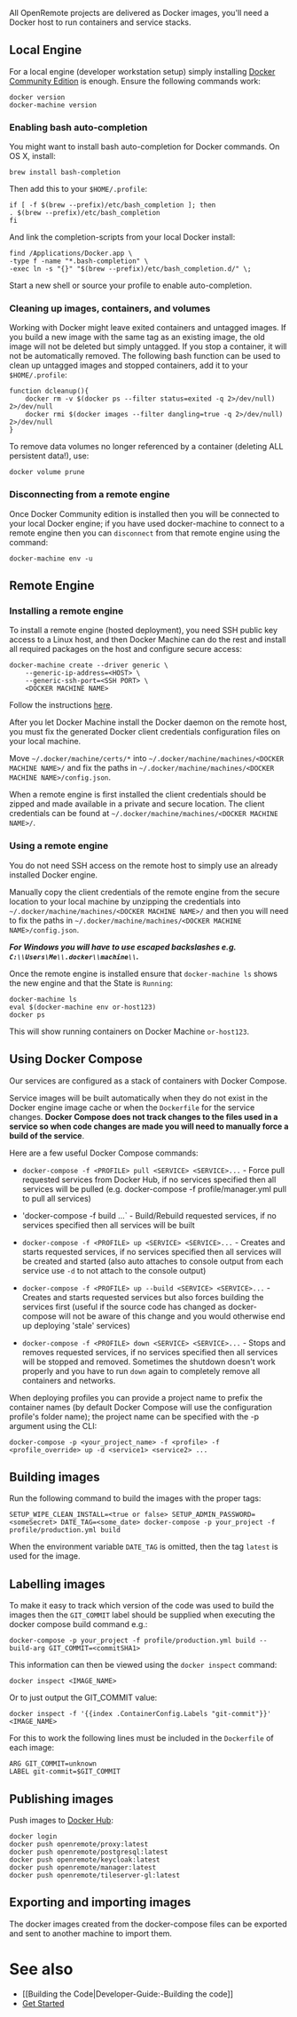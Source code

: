 All OpenRemote projects are delivered as Docker images, you'll need a Docker host to run containers and service stacks.

## Local Engine

For a local engine (developer workstation setup) simply installing [Docker Community Edition](https://www.docker.com/) is enough. Ensure the following commands work:

```
docker version
docker-machine version
```

### Enabling bash auto-completion

You might want to install bash auto-completion for Docker commands. On OS X, install:

```
brew install bash-completion
```

Then add this to your `$HOME/.profile`:

```
if [ -f $(brew --prefix)/etc/bash_completion ]; then
. $(brew --prefix)/etc/bash_completion
fi
```

And link the completion-scripts from your local Docker install:

```
find /Applications/Docker.app \
-type f -name "*.bash-completion" \
-exec ln -s "{}" "$(brew --prefix)/etc/bash_completion.d/" \;
```
Start a new shell or source your profile to enable auto-completion.

### Cleaning up images, containers, and volumes

Working with Docker might leave exited containers and untagged images. If you build a new image with the same tag as an existing image, the old image will not be deleted but simply untagged. If you stop a container, it will not be automatically removed. The following bash function can be used to clean up untagged images and stopped containers, add it to your `$HOME/.profile`:

```
function dcleanup(){
    docker rm -v $(docker ps --filter status=exited -q 2>/dev/null) 2>/dev/null
    docker rmi $(docker images --filter dangling=true -q 2>/dev/null) 2>/dev/null
}
```

To remove data volumes no longer referenced by a container (deleting ALL persistent data!), use:

```
docker volume prune
```

### Disconnecting from a remote engine

Once Docker Community edition is installed then you will be connected to your local Docker engine; if you have used docker-machine to connect to a remote engine then you can `disconnect` from that remote engine using the command:

```
docker-machine env -u
```

## Remote Engine

### Installing a remote engine

To install a remote engine (hosted deployment), you need SSH public key access to a Linux host, and then Docker Machine can do the rest and install all required packages on the host and configure secure access:

```
docker-machine create --driver generic \
    --generic-ip-address=<HOST> \
    --generic-ssh-port=<SSH PORT> \
    <DOCKER MACHINE NAME>
```

Follow the instructions [here](https://docs.docker.com/machine/drivers/generic/).

After you let Docker Machine install the Docker daemon on the remote host, you must fix the generated Docker client credentials configuration files on your local machine.

Move `~/.docker/machine/certs/*` into `~/.docker/machine/machines/<DOCKER MACHINE NAME>/` and fix the paths in `~/.docker/machine/machines/<DOCKER MACHINE NAME>/config.json`.

When a remote engine is first installed the client credentials should be zipped and made available in a private and secure location. The client credentials can be found at `~/.docker/machine/machines/<DOCKER MACHINE NAME>/`.

### Using a remote engine

You do not need SSH access on the remote host to simply use an already installed Docker engine.

Manually copy the client credentials of the remote engine from the secure location to your local machine by unzipping the credentials into `~/.docker/machine/machines/<DOCKER MACHINE NAME>/` and then you will need to fix the paths in `~/.docker/machine/machines/<DOCKER MACHINE NAME>/config.json`.

***For Windows you will have to use escaped backslashes e.g. `C:\\Users\Me\\.docker\\machine\\`.***

Once the remote engine is installed ensure that `docker-machine ls` shows the new engine and that the State is `Running`:

```
docker-machine ls
eval $(docker-machine env or-host123)
docker ps
```

This will show running containers on Docker Machine `or-host123`.

## Using Docker Compose

Our services are configured as a stack of containers with Docker Compose.

Service images will be built automatically when they do not exist in the Docker engine image cache or when the `Dockerfile` for the service changes. **Docker Compose does not track changes to the files used in a service so when code changes are made you will need to manually force a build of the service**.

Here are a few useful Docker Compose commands:

* `docker-compose -f <PROFILE> pull <SERVICE> <SERVICE>...` - Force pull requested services from Docker Hub, if no services specified then all services will be pulled (e.g. docker-compose -f profile/manager.yml pull to pull all services)

* 'docker-compose -f <PROFILE> build <SERVICE> <SERVICE>...` - Build/Rebuild requested services, if no services specified then all services will be built

* `docker-compose -f <PROFILE> up <SERVICE> <SERVICE>...` - Creates and starts requested services, if no services specified then all services will be created and started (also auto attaches to console output from each service use `-d` to not attach to the console output)

* `docker-compose -f <PROFILE> up --build <SERVICE> <SERVICE>...` - Creates and starts requested services but also forces building the services first (useful if the source code has changed as docker-compose will not be aware of this change and you would otherwise end up deploying 'stale' services)

* `docker-compose -f <PROFILE> down <SERVICE> <SERVICE>...` - Stops and removes requested services, if no services specified then all services will be stopped and removed. Sometimes the shutdown doesn't work properly and you have to run `down` again to completely remove all containers and networks.

When deploying profiles you can provide a project name to prefix the container names (by default Docker Compose will use the configuration profile's folder name); the project name can be specified with the -p argument using the CLI:

```
docker-compose -p <your_project_name> -f <profile> -f <profile_override> up -d <service1> <service2> ...
```

<!--
## VirtualBox Engine
you can install a virtual machine as follows:

- Install [VirtualBox](https://www.virtualbox.org/wiki/Downloads)
- Install [Vagrant](http://www.vagrantup.com/downloads.html)
- Install [Docker Toolbox](https://www.docker.com/products/overview#/docker_toolbox)
- Check out the [OpenRemote project](https://github.com/openremote/openremote) and change to `$PROJECT_DIRECTORY/platform/`
- Execute `vagrant up` to start a virtual machine

Configure the virtual machine as a Docker host machine with:
```
docker-machine create \
  -d generic \
  --generic-ssh-user=$(vagrant ssh-config | grep ' User ' | cut -d ' ' -f 4) \
  --generic-ssh-key=$(vagrant ssh-config | grep IdentityFile | cut -d ' ' -f 4) \
  --generic-ip-address=$(vagrant ssh-config | grep HostName | cut -d ' ' -f 4) \
  --generic-ssh-port=$(vagrant ssh-config | grep Port | cut -d ' ' -f 4) \
  openremote
```

Check your Docker host machines with `docker-machine ls`.

To prepare your shell environment (variables), run `eval $(docker-machine env openremote)`. Now  execute `docker [version|images|ps|...]` to interact with your Docker host. You can login directly on your Docker host machine with `vagrant ssh`.
-->

## Building images
Run the following command to build the images with the proper tags:
```
SETUP_WIPE_CLEAN_INSTALL=<true or false> SETUP_ADMIN_PASSWORD=<someSecret> DATE_TAG=<some_date> docker-compose -p your_project -f profile/production.yml build
```
When the environment variable `DATE_TAG` is omitted, then the tag `latest` is used for the image.

## Labelling images
To make it easy to track which version of the code was used to build the images then the `GIT_COMMIT` label should be supplied when executing the docker compose build command e.g.:
```
docker-compose -p your_project -f profile/production.yml build --build-arg GIT_COMMIT=<commitSHA1>
```
This information can then be viewed using the `docker inspect` command:
```
docker inspect <IMAGE_NAME>
```
Or to just output the GIT_COMMIT value:
```
docker inspect -f '{{index .ContainerConfig.Labels "git-commit"}}' <IMAGE_NAME>
```
For this to work the following lines must be included in the `Dockerfile` of each image:
```
ARG GIT_COMMIT=unknown
LABEL git-commit=$GIT_COMMIT
```

## Publishing images
Push images to [Docker Hub](https://hub.docker.com/u/openremote):

```
docker login
docker push openremote/proxy:latest
docker push openremote/postgresql:latest
docker push openremote/keycloak:latest
docker push openremote/manager:latest
docker push openremote/tileserver-gl:latest
```

## Exporting and importing images
The docker images created from the docker-compose files can be exported and sent to another machine to import them.

# See also

- [[Building the Code|Developer-Guide:-Building the code]]
- [Get Started](https://openremote.io/get-started-manager/)